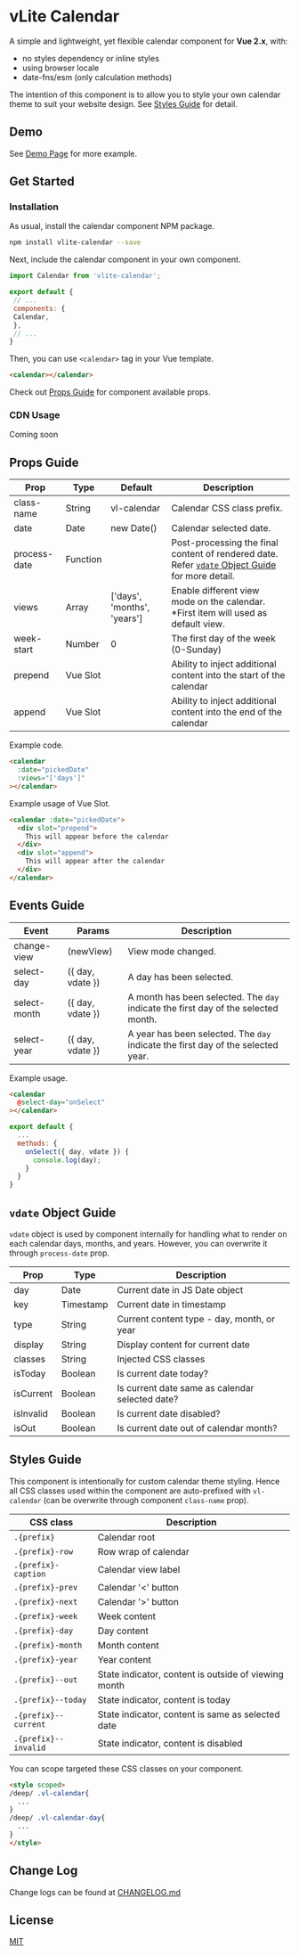 

# vLite Calendar

A simple and lightweight, yet flexible calendar component for **Vue 2.x**, with:
- no styles dependency or inline styles
- using browser locale
- date-fns/esm (only calculation methods)

The intention of this component is to allow you to style your own calendar theme to suit your website design. See [Styles Guide](#styles-guild) for detail.

## Demo
See [Demo Page](https://kennyooi.github.io/vlite-calendar/) for more example.

## Get Started
### Installation
As usual, install the calendar component NPM package.
```bash
npm install vlite-calendar --save
```

Next, include the calendar component in your own component.
```js
import Calendar from 'vlite-calendar';

export default {
 // ...
 components: {
 Calendar,
 },
 // ...
}
```

Then, you can use `<calendar>` tag in your Vue template. 
```html
<calendar></calendar>
```

Check out [Props Guide](#props-guide) for component available props. 

### CDN Usage
Coming soon

## Props Guide
| Prop | Type | Default | Description |
|--|--|--|--|
| class-name | String | vl-calendar | Calendar CSS class prefix. |
| date | Date | new Date() | Calendar selected date. |
| process-date | Function | | Post-processing the final content of rendered date. Refer [`vdate` Object Guide](#vdate-object-guide) for more detail. |
| views | Array | ['days', 'months', 'years'] | Enable different view mode on the calendar. *First item will used as default view. |
| week-start | Number | 0 | The first day of the week (0-Sunday) |
| prepend | Vue Slot | | Ability to inject additional content into the start of the calendar |
| append | Vue Slot | | Ability to inject additional content into the end of the calendar |

Example code.
```html
<calendar
  :date="pickedDate"
  :views="['days']"
></calendar>
```
Example usage of Vue Slot.
```html
<calendar :date="pickedDate">
  <div slot="prepend">
    This will appear before the calendar
  </div>
  <div slot="append">
    This will appear after the calendar
  </div>
</calendar>
```

## Events Guide
| Event | Params | Description |
|--|--|--|
| change-view | (newView) | View mode changed. |
| select-day | ({ day, vdate }) | A day has been selected. |
| select-month | ({ day, vdate }) | A month has been selected. The `day` indicate the first day of the selected month. |
| select-year | ({ day, vdate }) | A year has been selected. The `day` indicate the first day of the selected year. |

Example usage.
```html
<calendar
  @select-day="onSelect"
></calendar>
```
```js
export default {
  ...
  methods: {
    onSelect({ day, vdate }) {
      console.log(day);
    }
  }
}
```

## `vdate` Object Guide
`vdate` object is used by component internally for handling what to render on each calendar days, months, and years. However, you can overwrite it through `process-date` prop. 

| Prop | Type | Description |
|--|--|--|
| day | Date | Current date in JS Date object |
| key | Timestamp | Current date in timestamp |
| type | String | Current content type - day, month, or year |
| display | String | Display content for current date |
| classes | String | Injected CSS classes |
| isToday | Boolean | Is current date today? |
| isCurrent | Boolean | Is current date same as calendar selected date? |
| isInvalid | Boolean | Is current date disabled? |
| isOut | Boolean | Is current date out of calendar month? |

## Styles Guide
This component is intentionally for custom calendar theme styling. Hence all CSS classes used within the component are auto-prefixed with `vl-calendar` (can be overwrite through component `class-name` prop).

| CSS class | Description |
|--|--|
| `.{prefix}` | Calendar root |
| `.{prefix}-row` | Row wrap of calendar |
| `.{prefix}-caption` | Calendar view label |
| `.{prefix}-prev` | Calendar '<' button |
| `.{prefix}-next` | Calendar '>' button |
| `.{prefix}-week` | Week content |
| `.{prefix}-day` | Day content |
| `.{prefix}-month` | Month content |
| `.{prefix}-year` | Year content |
| `.{prefix}--out` | State indicator, content is outside of viewing month |
| `.{prefix}--today` | State indicator, content is today |
| `.{prefix}--current` | State indicator, content is same as selected date |
| `.{prefix}--invalid` | State indicator, content is disabled |

You can scope targeted these CSS classes on your component.
```html
<style scoped>
/deep/ .vl-calendar{
  ...
}
/deep/ .vl-calendar-day{
  ...
}
</style>
```

## Change Log

Change logs can be found at [CHANGELOG.md](https://github.com/kennyooi/vlite-calendar/blob/master/CHANGELOG.md)

## License

[MIT](https://github.com/kennyooi/vlite-calendar/blob/master/LICENSE.md)
